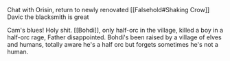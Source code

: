 Chat with Orisin, return to newly renovated [[Falsehold#Shaking Crow]] 
Davic the blacksmith is great

Cam's blues! Holy shit. [[Bohdi]], only half-orc in the village, killed a boy in a half-orc rage, Father disappointed. Bohdi's been raised by a village of elves and humans, totally aware he's a half orc but forgets sometimes he's not a human.  